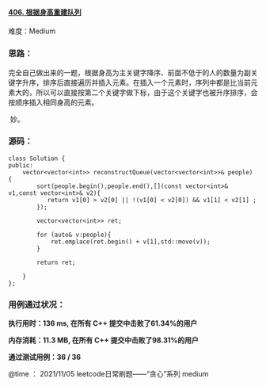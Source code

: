#### [406. 根据身高重建队列](https://leetcode-cn.com/problems/queue-reconstruction-by-height/)

难度：Medium

### **思路：**

​		 完全自己做出来的一题，根据身高为主关键字降序、前面不低于的人的数量为副关键字升序，排序后直接遍历并插入元素。在插入一个元素时，序列中都是比当前元素大的，所以可以直接按第二个关键字做下标，由于这个关键字也被升序排序，会按顺序插入相同身高的元素。

​		妙。

### **源码：**

```
class Solution {
public:
    vector<vector<int>> reconstructQueue(vector<vector<int>>& people) {
        sort(people.begin(),people.end(),[](const vector<int>& v1,const vector<int>& v2){
           return v1[0] > v2[0] || !(v1[0] < v2[0]) && v1[1] < v2[1] ;
        });

        vector<vector<int>> ret;

        for (auto& v:people){
            ret.emplace(ret.begin() + v[1],std::move(v));
        }

        return ret;

    }
};
```



### **用例通过状况：**

**执行用时：136 ms, 在所有 C++ 提交中击败了61.34%的用户**

**内存消耗：11.3 MB, 在所有 C++ 提交中击败了98.31%的用户**

**通过测试用例：36 / 36**



@time ： 2021/11/05  leetcode日常刷题——“贪心”系列  medium

